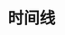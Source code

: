 ---
title: 时间线
description: 本站时间线。
image:

# Badge style
style:
    background: "#2a9d8f"
    color: "#fff"
---